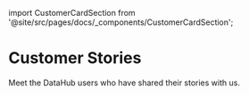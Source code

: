 import CustomerCardSection from '@site/src/pages/docs/_components/CustomerCardSection';

# Customer Stories


Meet the DataHub users who have shared their stories with us.

<CustomerCardSection />
